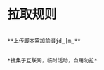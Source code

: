 # 拉取规则


```ql repo https://github.com/lty888/123.git "jd_|m_|pkc_|magic.js|zxd.jd" "" "jdCookie.js|USER_AGENTS.js|sendNotify.js"

**上传脚本需加前缀jd_|m_**


*搜集于互联网，临时活动，自用勿拉*
